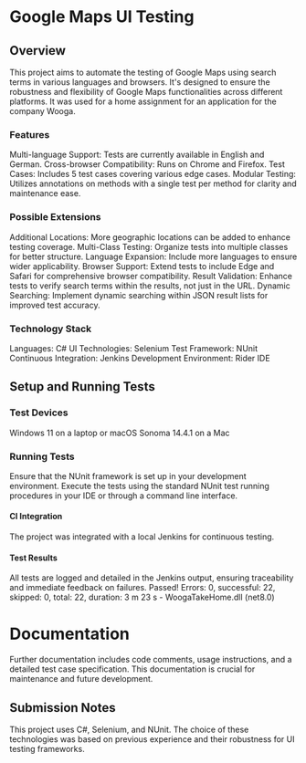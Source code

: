 # Google Maps UI Testing
## Overview
This project aims to automate the testing of Google Maps using search terms in various languages and browsers. It's designed to ensure the robustness and flexibility of Google Maps functionalities across different platforms. It was used for a home assignment for an application for the company Wooga.
### Features
Multi-language Support: Tests are currently available in English and German.
Cross-browser Compatibility: Runs on Chrome and Firefox.
Test Cases: Includes 5 test cases covering various edge cases.
Modular Testing: Utilizes annotations on methods with a single test per method for clarity and maintenance ease.
### Possible Extensions
Additional Locations: More geographic locations can be added to enhance testing coverage.
Multi-Class Testing: Organize tests into multiple classes for better structure.
Language Expansion: Include more languages to ensure wider applicability.
Browser Support: Extend tests to include Edge and Safari for comprehensive browser compatibility.
Result Validation: Enhance tests to verify search terms within the results, not just in the URL.
Dynamic Searching: Implement dynamic searching within JSON result lists for improved test accuracy.
### Technology Stack
Languages: C#
UI Technologies: Selenium
Test Framework: NUnit
Continuous Integration: Jenkins
Development Environment: Rider IDE

## Setup and Running Tests
### Test Devices
Windows 11 on a laptop or macOS Sonoma 14.4.1 on a Mac
### Running Tests
Ensure that the NUnit framework is set up in your development environment. Execute the tests using the standard NUnit test running procedures in your IDE or through a command line interface.
#### CI Integration
The project was integrated with a local Jenkins for continuous testing. 
#### Test Results
All tests are logged and detailed in the Jenkins output, ensuring traceability and immediate feedback on failures.
Passed! Errors: 0, successful: 22, skipped: 0, total: 22, duration: 3 m 23 s - WoogaTakeHome.dll (net8.0)

# Documentation
Further documentation includes code comments, usage instructions, and a detailed test case specification. This documentation is crucial for maintenance and future development.
## Submission Notes
This project uses C#, Selenium, and NUnit. The choice of these technologies was based on previous experience and their robustness for UI testing frameworks.
